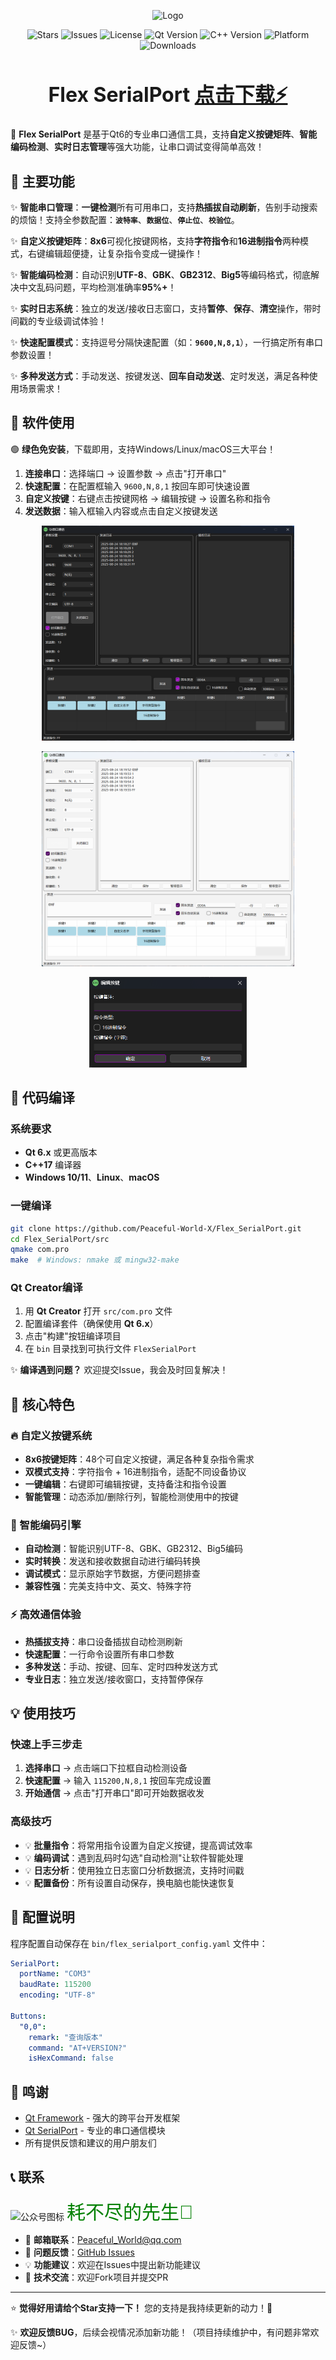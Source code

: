 <p align="center">
  <img src="src/com.ico" alt="Logo" width="150"/>
</p>

<p align="center">
  <img src="https://img.shields.io/github/stars/Peaceful-World-X/Flex_SerialPort" alt="Stars"/>
  <img src="https://img.shields.io/github/issues/Peaceful-World-X/Flex_SerialPort" alt="Issues"/>
  <img src="https://img.shields.io/github/license/Peaceful-World-X/Flex_SerialPort" alt="License"/>
  <img src="https://img.shields.io/badge/Qt-6.x-green.svg" alt="Qt Version"/>
  <img src="https://img.shields.io/badge/C++-17-blue.svg" alt="C++ Version"/>
  <img src="https://img.shields.io/badge/Platform-Windows%20%7C%20Linux%20%7C%20macOS-lightgrey.svg" alt="Platform"/>
  <img src="https://img.shields.io/github/downloads/Peaceful-World-X/Flex_SerialPort/total" alt="Downloads"/>
</p>


<h1 align="center" style="font-size: 32px;">Flex SerialPort
  <a href="https://github.com/Peaceful-World-X/Flex_SerialPort/releases/latest" download>点击下载⚡</a>
</h1>

🤖 **Flex SerialPort** 是基于Qt6的专业串口通信工具，支持**自定义按键矩阵**、**智能编码检测**、**实时日志管理**等强大功能，让串口调试变得简单高效！

## 🥳 主要功能

✨ **智能串口管理**：**一键检测**所有可用串口，支持**热插拔自动刷新**，告别手动搜索的烦恼！支持全参数配置：**`波特率`**、**`数据位`**、**`停止位`**、**`校验位`**。

✨ **自定义按键矩阵**：**8x6**可视化按键网格，支持**字符指令**和**16进制指令**两种模式，右键编辑超便捷，让复杂指令变成一键操作！

✨ **智能编码检测**：自动识别**UTF-8**、**GBK**、**GB2312**、**Big5**等编码格式，彻底解决中文乱码问题，平均检测准确率**95%+**！

✨ **实时日志系统**：独立的发送/接收日志窗口，支持**暂停**、**保存**、**清空**操作，带时间戳的专业级调试体验！

✨ **快速配置模式**：支持逗号分隔快速配置（如：**`9600,N,8,1`**），一行搞定所有串口参数设置！

✨ **多种发送方式**：手动发送、按键发送、**回车自动发送**、定时发送，满足各种使用场景需求！

## 🤪 软件使用

🟢 **绿色免安装**，下载即用，支持Windows/Linux/macOS三大平台！

1. **连接串口**：选择端口 → 设置参数 → 点击"打开串口"
2. **快速配置**：在配置框输入 `9600,N,8,1` 按回车即可快速设置
3. **自定义按键**：右键点击按键网格 → 编辑按键 → 设置名称和指令
4. **发送数据**：输入框输入内容或点击自定义按键发送

<p align="center">
  <img src="doc/深色主题.png" alt="主界面" width="80%"/>
</p>
<p align="center">
  <img src="doc/浅色主题.png" alt="主界面" width="80%"/>
</p>
<p align="center">
  <img src="doc/按键自定义.png" alt="自定义按键" width="50%"/>
</p>

## 🤗 代码编译

### 系统要求
- **Qt 6.x** 或更高版本
- **C++17** 编译器
- **Windows 10/11**、**Linux**、**macOS**

### 一键编译
```bash
git clone https://github.com/Peaceful-World-X/Flex_SerialPort.git
cd Flex_SerialPort/src
qmake com.pro
make  # Windows: nmake 或 mingw32-make
```

### Qt Creator编译
1. 用 **Qt Creator** 打开 `src/com.pro` 文件
2. 配置编译套件（确保使用 **Qt 6.x**）
3. 点击"构建"按钮编译项目
4. 在 `bin` 目录找到可执行文件 `FlexSerialPort`

✨ **编译遇到问题？** 欢迎提交Issue，我会及时回复解决！

## 🎯 核心特色

### 🔥 自定义按键系统
- **8x6按键矩阵**：48个可自定义按键，满足各种复杂指令需求
- **双模式支持**：字符指令 + 16进制指令，适配不同设备协议
- **一键编辑**：右键即可编辑按键，支持备注和指令设置
- **智能管理**：动态添加/删除行列，智能检测使用中的按键

### 🧠 智能编码引擎
- **自动检测**：智能识别UTF-8、GBK、GB2312、Big5编码
- **实时转换**：发送和接收数据自动进行编码转换
- **调试模式**：显示原始字节数据，方便问题排查
- **兼容性强**：完美支持中文、英文、特殊字符

### ⚡ 高效通信体验
- **热插拔支持**：串口设备插拔自动检测刷新
- **快速配置**：一行命令设置所有串口参数
- **多种发送**：手动、按键、回车、定时四种发送方式
- **专业日志**：独立发送/接收窗口，支持暂停保存

## 💡 使用技巧

### 快速上手三步走
1. **选择串口** → 点击端口下拉框自动检测设备
2. **快速配置** → 输入 `115200,N,8,1` 按回车完成设置
3. **开始通信** → 点击"打开串口"即可开始数据收发

### 高级技巧
- 💡 **批量指令**：将常用指令设置为自定义按键，提高调试效率
- 💡 **编码调试**：遇到乱码时勾选"自动检测"让软件智能处理
- 💡 **日志分析**：使用独立日志窗口分析数据流，支持时间戳
- 💡 **配置备份**：所有设置自动保存，换电脑也能快速恢复

## 🔧 配置说明

程序配置自动保存在 `bin/flex_serialport_config.yaml` 文件中：
```yaml
SerialPort:
  portName: "COM3"
  baudRate: 115200
  encoding: "UTF-8"

Buttons:
  "0,0":
    remark: "查询版本"
    command: "AT+VERSION?"
    isHexCommand: false
```

## 🙏 鸣谢
- [Qt Framework](https://www.qt.io/) - 强大的跨平台开发框架
- [Qt SerialPort](https://doc.qt.io/qt-6/qtserialport-index.html) - 专业的串口通信模块
- 所有提供反馈和建议的用户朋友们

## 📞 联系
<p align="left">
  <img src="https://open.weixin.qq.com/zh_CN/htmledition/res/assets/res-design-download/icon64_appwx_logo.png" alt="公众号图标" width="15" style="vertical-align: middle;"/>
  <a href="https://mp.weixin.qq.com/s/oKylZyrSxNqMK8lUIo4RAw" style="font-size: 30px; color: green; text-decoration: none; font-family: sans-serif;">耗不尽的先生🥳</a>
</p>

- 📧 **邮箱联系**：[Peaceful_World@qq.com](mailto:Peaceful_World@qq.com)
- 🐛 **问题反馈**：[GitHub Issues](https://github.com/Peaceful-World-X/Flex_SerialPort/issues)
- 💡 **功能建议**：欢迎在Issues中提出新功能建议
- 🤝 **技术交流**：欢迎Fork项目并提交PR

---

⭐ **觉得好用请给个Star支持一下！** 您的支持是我持续更新的动力！🚀

✨ **欢迎反馈BUG**，后续会视情况添加新功能！（项目持续维护中，有问题非常欢迎反馈~）
